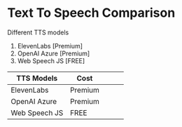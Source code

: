 # Text To Speech Comparison

Different TTS models

1. ElevenLabs [Premium]
2. OpenAI Azure [Premium]
3. Web Speech JS [FREE]

| TTS Models    | Cost    |     |     |     |
| ------------- | ------- | --- | --- | --- |
| ElevenLabs    | Premium |     |     |     |
| OpenAI Azure  | Premium |     |     |     |
| Web Speech JS | FREE    |     |     |     |
